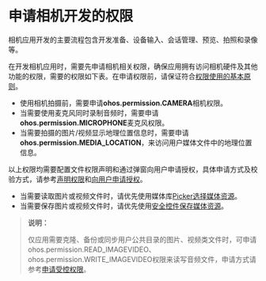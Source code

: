 # 申请相机开发的权限

相机应用开发的主要流程包含开发准备、设备输入、会话管理、预览、拍照和录像等。

在开发相机应用时，需要先申请相机相关权限，确保应用拥有访问相机硬件及其他功能的权限，需要的权限如下表。在申请权限前，请保证符合[权限使用的基本原则](../../security/AccessToken/app-permission-mgmt-overview.md#权限使用的基本原则)。

- 使用相机拍摄前，需要申请**ohos.permission.CAMERA**相机权限。
- 当需要使用麦克风同时录制音频时，需要申请**ohos.permission.MICROPHONE**麦克风权限。
- 当需要拍摄的图片/视频显示地理位置信息时，需要申请**ohos.permission.MEDIA_LOCATION**，来访问用户媒体文件中的地理位置信息。

以上权限均需要配置文件权限声明和通过弹窗向用户申请授权，具体申请方式及校验方式，请参考[声明权限](../../security/AccessToken/declare-permissions.md)和[向用户申请授权](../../security/AccessToken/request-user-authorization.md)。

- 当需要读取图片或视频文件时，请优先使用媒体库[Picker选择媒体资源](../medialibrary/photoAccessHelper-photoviewpicker.md)。
- 当需要保存图片或视频文件时，请优先使用[安全控件保存媒体资源](../medialibrary/photoAccessHelper-savebutton.md)。
  
> **说明：** 
> 
> 仅应用需要克隆、备份或同步用户公共目录的图片、视频类文件时，可申请ohos.permission.READ_IMAGEVIDEO、ohos.permission.WRITE_IMAGEVIDEO权限来读写音频文件，申请方式请参考<!--RP1-->[申请受控权限](../../security/AccessToken/declare-permissions-in-acl.md)<!--RP1End-->。

